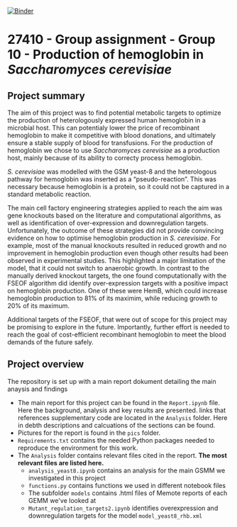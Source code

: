 [![Binder](https://mybinder.org/badge_logo.svg)](https://mybinder.org/v2/gh/27410/group-assignment-2021-group_10_rhb_cerevisiae/main)

# 27410 - Group assignment - Group 10 - Production of hemoglobin in *Saccharomyces cerevisiae*

## Project summary

The aim of this project was to find potential metabolic targets to optimize the production of heterologously expressed human hemoglobin in a microbial host. This can potentialy lower the price of recombinant hemoglobin to make it competitive with blood donations, and ultimately ensure a stable supply of blood for transfusions. For the production of hemoglobin we chose to use *Saccharomyces cerevisiae* as a production host, mainly because of its ability to correcty process hemoglobin. 


*S. cerevisiae* was modelled with the GSM yeast-8 and the heterologous pathway for hemoglobin was inserted as a “pseudo-reaction”. This was necessary because hemoglobin is a protein, so it could not be captured in a standard metabolic reaction. 

The main cell factory engineering strategies applied to reach the aim was gene knockouts based on the literature and computational algorithms, as well as identification of over-expression and downregulation targets. Unfortunately, the outcome of these strategies did not provide convincing evidence on how to optimise hemoglobin production in *S. cerevisiae*. For example, most of the manual knockouts resulted in reduced growth and no improvement in hemoglobin production even though other results had been observed in experimental studies. This highlighted a major limitation of the model, that it could not switch to anaerobic growth. In contrast to the manually derived knockout targets, the one found computationally with the FSEOF algorithm did identify over-expression targets with a positive impact on hemoglobin production. One of these were HemB, which could increase hemoglobin production to 81% of its maximim, while reducing growth to 20% of its maximum. 

Additional targets of the FSEOF, that were out of scope for this project may be promising to explore in the future. Importantly, further effort is needed to reach the goal of cost-efficient recombinant hemoglobin to meet the blood demands of the future safely.  



## Project overview
The repository is set up with a main report dokument detailing the main anaysis and findings
* The main report for this project can be found in the `Report.ipynb` file. Here the background, analysis and key results are presented. links that references supplementary code are located in the `Analysis` folder.  Here in debth descriptions and calcuations of the sections can be found.
* Pictures for the report is found in the `pics` folder.
* `Requirements.txt` contains the needed Python packages needed to reproduce the environment for this work.
* The `Analysis` folder contains relevant files cited in the report.  **The most relevant files are listed here.**
    * `analysis_yeast8.ipynb` contains an analysis for the main GSMM we investigated in this project
    * `functions.py` contains functions we used in different notebook files
    * The subfolder `models` contains .html files of Memote reports of each GEMM we've looked at
    * `Mutant_regulation_targets2.ipynb` identifies overexpression and downregulation targets for the model `model_yeast8_rhb.xml`

